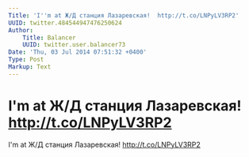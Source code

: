 ```yaml
---
Title: 'I''m at Ж/Д станция Лазаревская!  http://t.co/LNPyLV3RP2'
UUID: twitter.484544947476250624
Author:
    Title: Balancer
    UUID: twitter.user.balancer73
Date: 'Thu, 03 Jul 2014 07:51:32 +0400'
Type: Post
Markup: Text
---
```


# I'm at Ж/Д станция Лазаревская!  http://t.co/LNPyLV3RP2

I'm at Ж/Д станция Лазаревская!  http://t.co/LNPyLV3RP2
